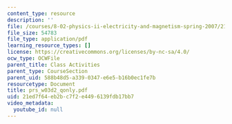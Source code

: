 ```yaml
---
content_type: resource
description: ''
file: /courses/8-02-physics-ii-electricity-and-magnetism-spring-2007/21ed7f64eb2bc7f2e4496139fdb17bb7_prs_w03d2_qonly.pdf
file_size: 54783
file_type: application/pdf
learning_resource_types: []
license: https://creativecommons.org/licenses/by-nc-sa/4.0/
ocw_type: OCWFile
parent_title: Class Activities
parent_type: CourseSection
parent_uid: 588b48d5-a339-0347-e6e5-b16b0ec1fe7b
resourcetype: Document
title: prs_w03d2_qonly.pdf
uid: 21ed7f64-eb2b-c7f2-e449-6139fdb17bb7
video_metadata:
  youtube_id: null
---
```

